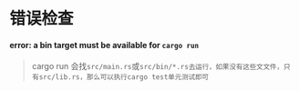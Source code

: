 # 错误检查

#### error: a bin target must be available for `cargo run`&#x20;

> cargo run 会找`src/main.rs`或`src/bin/*.rs去运行，如果没有这些文文件，只有src/lib.rs，那么可以执行cargo test单元测试即可`
